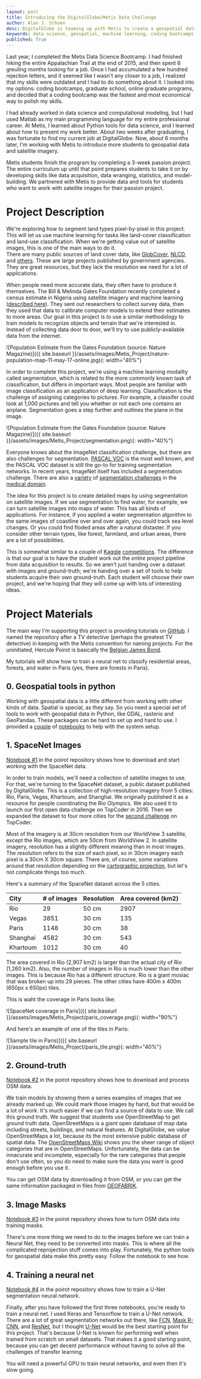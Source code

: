 ```yaml
---
layout: post
title: Intruducing the DigitalGlobe/Metis Data Challenge
author: Alan J. Schoen
desc: DigitalGlobe is teaming up with Metis to create a geospatial data science challenge.
keywords: data science, geospatial, machine learning, coding bootcamps, education
published: True
---
```


Last year, I completed the Metis Data Science Bootcamp.  I had finished hiking the entire Appalachian Trail at the end of 2015, and then spent 6 greuling months looking for a job.  Once I had accumulated a few hundred rejection letters, and it seemed like I wasn't any closer to a job, I realized that my skills were outdated and I had to do something about it.  I looked into my options: coding bootcamps, graduate school, online graduate programs, and decided that a coding bootcamp was the fastest and most economical way to polish my skills.

I had already worked in data science and computational modeling, but I had used Matlab as my main programming language for my entire professional career. At Metis, I learned about Python tools for data science, and I learned about how to present my work better.  About two weeks after graduating, I was fortunate to find my current job at DigitalGlobe.  Now, about 6 months later, I'm working with Metis to introduce more students to geospatial data and satellite imagery.

Metis students finish the program by completing a 3-week passion project.  The entire curriculum up until that point prepares students to take it on by developing skills like data acquisition, data wranging, statistics, and model-building.  We partnered with Metis to provide data and tools for students who want to work with satellite images for their passion project.

# Project Description
We're exploring how to segment land types pixel-by-pixel in this project.  This will let us use machine learning for tasks like land-cover classification and land-use classification.  When we're getting value out of satellite images, this is one of the main ways to do it.  
There are many public sources of land cover data, like [GlobCover](http://due.esrin.esa.int/page_globcover.php), [NLCD](https://pubs.usgs.gov/fs/2012/3020/fs2012-3020.pdf), and [others](https://landcover.usgs.gov/uslandcover.php).  These are large projects published by government agencies.  They are great resources, but they lack the resolution we need for a lot of applications.

When people need more accurate data, they often have to produce it themselves.  The Bill & Melinda Gates Foundation recently completed a census estimate in Nigeria using satellite imagery and machine learning ([described here](https://www.nature.com/news/satellite-images-reveal-gaps-in-global-population-data-1.21957)).  They sent out researchers to collect survey data, then they used that data to calibrate computer models to extend their estimates to more areas.  Our goal in this project is to use a similar methodology to train models to recognize objects and terrain that we're interested in.  Instead of collecting data door to door, we'll try to use publicly-available data from the internet.

![Population Estimate from the Gates Foundation (source: Nature Magazine)]({{ site.baseurl }}/assets/images/Metis_Project/nature-population-map-11-may-17-online.jpg){: width="40%"}


In order to complete this project, we're using a machine learning modality called segmentation, which is related to the more commonly known task of classification, but differs in important ways.  Most people are familiar with image classification as an application of deep learning.  Classification is the challenge of assigning categories to pictures.  For example, a classifer could look at 1,000 pictures and tell you whether or not each one contains an airplane.  Segmentation goes a step further and outlines the plane in the image.

![Population Estimate from the Gates Foundation (source: Nature Magazine)]({{ site.baseurl }}/assets/images/Metis_Project/segmentation.png){: width="40%"}

Everyone knows about the ImageNet classification challenge, but there are also challenges for segmentation.  [PASCAL VOC](http://host.robots.ox.ac.uk/pascal/VOC/) is the most well known, and the PASCAL VOC dataset is still the go-to for training segmentation networks.  In recent years, ImageNet itself has included a segmentation challenge.  There are also a [variety](http://biomedicalimaging.org/2017/challenges/) of [segmentation challenges](http://www.isles-challenge.org/) in the [medical domain](http://brainiac2.mit.edu/isbi_challenge/).

The idea for this project is to create detailed maps by using segmentation on satellite images.  If we use segmentation to find water, for example, we can turn satellite images into maps of water.  This has all kinds of applications.  For instance, if you applied a water segmentation algorithm to the same images of coastline over and over again, you could track sea level changes.  Or you could find floded areas after a natural distaster.  If you consider other terrain types, like forest, farmland, and urban areas, there are a lot of possibilities.

This is somewhat similar to a couple of [Kaggle](https://www.kaggle.com/c/planet-understanding-the-amazon-from-space) [competitions](https://www.kaggle.com/c/dstl-satellite-imagery-feature-detection).  The difference is that our goal is to have the student work out the *entire* project pipeline from data acquisition to results.  So we aren't just handing over a dataset with images and ground-truth; we're handing over a set of tools to help students acquire their own ground-truth.  Each student will choose their own project, and we're hoping that they will come up with lots of interesting ideas.

# Project Materials

The main way I'm supporting this project is providing tutorials on [GitHub](https://github.com/DigitalGlobe/poirot).  I named the repository after a TV detective (perhaps the greatest TV detective) in keeping with the Metis convention for naming projects.  For the uninitiated, Hercule Poirot is basically the [Belgian James Bond](https://www.google.com/search?q=Hercule+Poirot&tbm=isch).

My tutorials will show how to train a neural net to classify residential areas, forests, and water in Paris (yes, there are forests in Paris).

## 0. Geospatial tools in python
Working with geospatial data is a little different from working with other kinds of data.  Spatial is special, as they say.  So you need a special set of tools to work with geospatial data in Python, like GDAL, rasterio and GeoPandas.  These packages can be hard to set up and hard to use.  I provided a [couple](https://github.com/DigitalGlobe/poirot/blob/master/Setup%20(Mac).ipynb) of [notebooks](https://github.com/DigitalGlobe/poirot/blob/master/Setup%20(Ubuntu).ipynb) to help with the system setup.

## 1. SpaceNet Images
[Notebook #1](https://github.com/DigitalGlobe/poirot/blob/master/1.%20Get%20Started%20With%20SpaceNet%20Images.ipynb) in the poirot repository shows how to download and start working with the SpaceNet data.

In order to train models, we'll need a collection of satellite images to use.  For that, we're turning to the SpaceNet dataset, a public dataset published by DigitalGlobe.  This is a collection of high-resolution imagery from 5 cities: Rio, Paris, Vegas, Khartoum, and Shanghai.  We originally published it as a resource for people coordinating the Rio Olympics.  We also used it to launch our first open data challenge on TopCoder in 2016.  Then we expanded the dataset to four more cities for the [second challenge](https://crowdsourcing.topcoder.com/spacenet) on TopCoder.  

Most of the imagery is at 30cm resolution from our WorldView 3 satellite, except the Rio images, which are 50cm from WorldView 2.  In satellite imagery, resolution has a slightly different meaning than in most images.  The resolution refers to the size of each pixel, so in 30cm imagery each pixel is a 30cm X 30cm square.  There are, of course, some variations around that resolution depending on the [cartographic projection](https://xkcd.com/977/), but let's not complicate things too much.

Here's a summary of the SpaceNet dataset across the 5 cities.

|City|# of images|Resolution|Area covered (km2)|
|:-|:-|:-|:-|
|Rio|29|50 cm|2907|
|Vegas|3851|30 cm|135|
|Paris|1148|30 cm|38|
|Shanghai|4582|30 cm|543|
|Khartoum|1012|30 cm|40|

The area covered in Rio (2,907 km2) is larger than the actual city of Rio (1,260 km2).  Also, the number of images in Rio is much lower than the other images.  This is because Rio has a different structure.  Rio is a giant mosiac that was broken up into 29 pieces.  The other cities have 400m x 400m (650px x 650px) tiles.

This is waht the coverage in Paris looks like:

![SpaceNet coverage in Paris]({{ site.baseurl }}/assets/images/Metis_Project/paris_coverage.png){: width="90%"}

And here's an example of one of the tiles in Paris:

![Sample tile in Paris)]({{ site.baseurl }}/assets/images/Metis_Project/paris_tile.png){: width="40%"}


## 2. Ground-truth
[Notebook #2](https://github.com/DigitalGlobe/poirot/blob/master/2.%20Download%20Ground-Truth%20Data%20from%20OSM.ipynb) in the poirot repository shows how to download and process OSM data.

We train models by showing them a series examples of images that we already marked up.  We could mark those images by hand, but that would be a lot of work.  It's much easier if we can find a source of data to use.  We call this ground truth.  We suggest that students use OpenStreetMap to get ground truth data.  OpenStreetMaps is a giant open database of map data including streets, buildings, and natural features.  At DigitalGlobe, we value OpenStreetMaps a lot, because its the most extensive public database of spatial data.  The [OpenStreetMaps Wiki](http://wiki.openstreetmap.org/wiki/Map_Features) shows you the sheer range of object categories that are in OpenStreetMaps.  Unfortunately, the data can be innacurate and incomplete, especially for the rare categories that people don't use often, so you do need to make sure the data you want is good enough before you use it.

You can get OSM data by downloading it from OSM, or you can get the same information packaged in files from [GEOFABRIK](http://www.geofabrik.de/).

## 3. Image Masks
[Notebook #3](https://github.com/DigitalGlobe/poirot/blob/master/3.%20Make%20training%20masks%20from%20OSM%20data.ipynb) in the poirot repository shows how to turn OSM data into training masks.

There's one more thing we need to do to the images before we can train a Neural Net, they need to be converted into masks.  This is where all the complicated reprojection stuff comes into play.  Fortunately, the python tools for geospatial data make this pretty easy.  Follow the notebook to see how.

## 4. Training a neural net
[Notebook #4](https://github.com/DigitalGlobe/poirot/blob/master/4.%20Train%20a%20Model.ipynb) in the poirot repository shows how to train a U-Net segmentation neural network.

Finally, after you have followed the first three notebooks, you're ready to train a neural net.  I used Keras and Tensorflow to train a U-Net network.  There are a lot of great segmentation networks out there, like [FCN](https://github.com/shelhamer/fcn.berkeleyvision.org), [Mask R-CNN](https://arxiv.org/abs/1703.06870), and [ResNet](https://github.com/DrSleep/tensorflow-deeplab-resnet), but I thought [U-Net](https://lmb.informatik.uni-freiburg.de/people/ronneber/u-net/) would be the best starting point for this project.  That's because U-Net is known for performing well when trained from scratch on small datasets.  That makes it a good starting point, because you can get decent performance without having to solve all the challenges of transfer learning

You will need a powerful GPU to train neural networks, and even then it's slow going.
